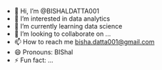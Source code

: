 - 👋 Hi, I’m @BISHALDATTA001
- 👀 I’m interested in data analytics
- 🌱 I’m currently learning data science
- 💞️ I’m looking to collaborate on ...
- 📫 How to reach me bisha.datta001@gmail.com
- 😄 Pronouns: BIShal
- ⚡ Fun fact: ...

<!---
BISHALDATTA001/BISHALDATTA001 is a ✨ special ✨ repository because its `README.md` (this file) appears on your GitHub profile.
You can click the Preview link to take a look at your changes.
--->
